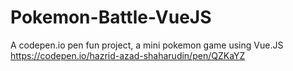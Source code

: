 # Pokemon-Battle-VueJS
A codepen.io pen fun project, a mini pokemon game using Vue.JS
https://codepen.io/hazrid-azad-shaharudin/pen/QZKaYZ
